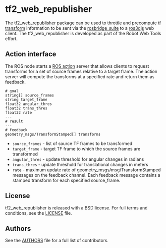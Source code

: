tf2_web_republisher 
===================

The tf2_web_republisher package can be used to throttle and precompute [tf transform] information to be sent via the [rosbridge_suite] to a [ros3djs] web client. The tf2_web_republisher is developed as part of the Robot Web Tools effort.

## Action interface
The ROS node starts a [ROS action](https://docs.ros.org/en/rolling/Concepts/About-Actionlib.html) server that allows clients to request transforms for a set of source frames relative to a target frame. The action server will compute the transforms at a specified rate and return them as feedback.

```
# goal
string[] source_frames
string target_frame
float32 angular_thres
float32 trans_thres
float32 rate
---
# result
---
# feedback
geometry_msgs/TransformStamped[] transforms
```

- `source_frames` - list of source TF frames to be transformed
- `target_frame` - target TF frame to which the source frames are transformed
- `angular_thres` - update threshold for angular changes in radians
- `trans_thres` - update threshold for translational changes in meters
- `rate` - maximum update rate of geometry_msgs/msg/TransformStamped messages on the feedback channel. Each feedback message contains a stamped transform for each specified source_frame.

## License
tf2_web_republisher is released with a BSD license. For full terms and conditions, see the [LICENSE](LICENSE) file.

## Authors
See the [AUTHORS](AUTHORS.md) file for a full list of contributors.

[tf transform]: https://docs.ros.org/en/rolling/Concepts/Intermediate/About-Tf2.html#tf2
[rosbridge_suite]: https://github.com/RobotWebTools/rosbridge_suite
[ros3djs]: https://github.com/RobotWebTools/ros3djs
